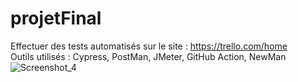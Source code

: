 # projetFinal
Effectuer des tests automatisés sur le site : https://trello.com/home <br>
Outils utilisés : Cypress, PostMan, JMeter, GitHub Action, NewMan <br>
![Screenshot_4](https://github.com/morganMartins/projetFinal/assets/130161456/df37650f-1541-4fcc-828c-aafe9ecccf54)
